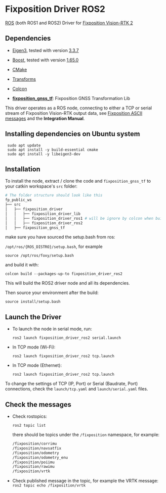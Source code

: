 # Fixposition Driver ROS2

[ROS](https://www.ros.org/) (both ROS1 and ROS2) Driver for [Fixposition Vision-RTK 2](https://www.fixposition.com/product)

## Dependencies

-  [Eigen3](https://eigen.tuxfamily.org/index.php?title=Main_Page), tested with version [3.3.7](https://gitlab.com/libeigen/eigen/-/releases/3.3.7)
-  [Boost](https://www.boost.org/), tested with version [1.65.0](https://www.boost.org/users/history/version_1_65_0.html)
-  [CMake](https://cmake.org/)
-  [Transforms](https://wiki.ros.org/tf)
-  [Colcon](https://colcon.readthedocs.io/en/released/)

-  **[fixposition_gnss_tf](https://github.com/fixposition/fixposition_gnss_tf)**: Fixposition GNSS Transformation Lib


This driver operates as a ROS node, connecting to either a TCP or serial stream of Fixposition Vision-RTK output data, see [Fixposition ASCII messages](#fixposition-ascii-messages) and the **Integration Manual**.

## Installing dependencies on Ubuntu system

```
 sudo apt update
 sudo apt install -y build-essential cmake
 sudo apt install -y libeigen3-dev
```


## Installation

To install the node, extract / clone the code and `fixposition_gnss_tf` to your catkin workspace's `src` folder:

```bash
# The folder structure should look like this
fp_public_ws
├── src
│   ├── fixposition_driver
│   │   ├── fixposition_driver_lib
│   │   ├── fixposition_driver_ros1 # will be ignore by colcon when building for ROS2
│   │   ├── fixposition_driver_ros2
│   ├── fixposition_gnss_tf
```
make sure you have sourced the setup.bash from ros:

`/opt/ros/{ROS_DISTRO}/setup.bash`, for example

```
source /opt/ros/foxy/setup.bash
```

and build it with:

`colcon build --packages-up-to fixposition_driver_ros2`

This will build the ROS2 driver node and all its dependencies.


Then source your environment after the build:

`source install/setup.bash`

## Launch the Driver

-  To launch the node in serial mode, run:

   `ros2 launch fixposition_driver_ros2 serial.launch`

-  In TCP mode (Wi-Fi):

   `ros2 launch fixposition_driver_ros2 tcp.launch`

-  In TCP mode (Ethernet):

   `ros2 launch fixposition_driver_ros2 tcp.launch`

To change the settings of TCP (IP, Port) or Serial (Baudrate, Port) connections, check the `launch/tcp.yaml` and `launch/serial.yaml` files.

## Check the messages
- Check rostopics:

  `ros2 topic list`


   there should be topics under the `/fixposition` namespace, for example:
   ```bash
   /fixposition/corrimu
   /fixposition/navsatfix
   /fixposition/odometry
   /fixposition/odometry_enu
   /fixposition/poiimu
   /fixposition/rawimu
   /fixposition/vrtk
   ```

- Check published message in the topic, for example the VRTK message:
   `ros2 topic echo /fixposition/vrtk`
